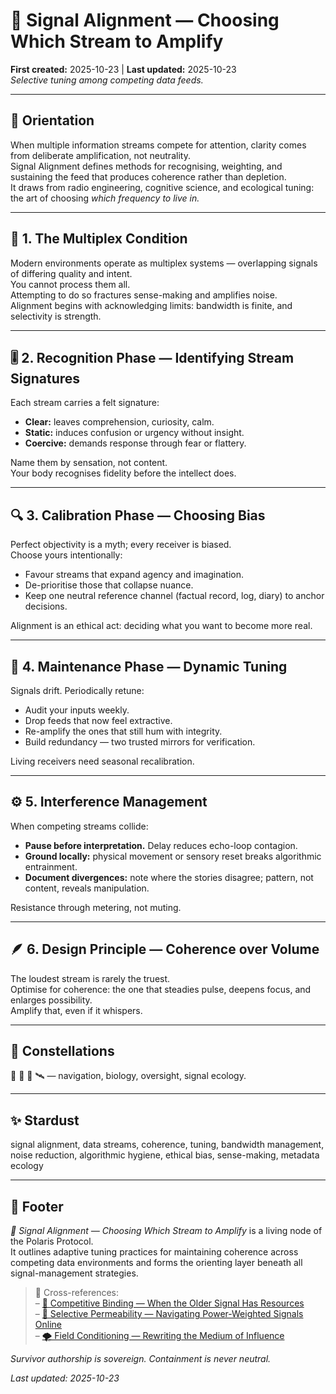 # 🧭 Signal Alignment — Choosing Which Stream to Amplify  
**First created:** 2025-10-23 | **Last updated:** 2025-10-23  
*Selective tuning among competing data feeds.*

---

## 🧭 Orientation  
When multiple information streams compete for attention, clarity comes from deliberate amplification, not neutrality.  
Signal Alignment defines methods for recognising, weighting, and sustaining the feed that produces coherence rather than depletion.  
It draws from radio engineering, cognitive science, and ecological tuning: the art of choosing *which frequency to live in.*

---

## 📡 1. The Multiplex Condition  
Modern environments operate as multiplex systems — overlapping signals of differing quality and intent.  
You cannot process them all.  
Attempting to do so fractures sense-making and amplifies noise.  
Alignment begins with acknowledging limits: bandwidth is finite, and selectivity is strength.

---

## 🎚 2. Recognition Phase — Identifying Stream Signatures  
Each stream carries a felt signature:  
- **Clear:** leaves comprehension, curiosity, calm.  
- **Static:** induces confusion or urgency without insight.  
- **Coercive:** demands response through fear or flattery.  

Name them by sensation, not content.  
Your body recognises fidelity before the intellect does.

---

## 🔍 3. Calibration Phase — Choosing Bias  
Perfect objectivity is a myth; every receiver is biased.  
Choose yours intentionally:  
- Favour streams that expand agency and imagination.  
- De-prioritise those that collapse nuance.  
- Keep one neutral reference channel (factual record, log, diary) to anchor decisions.  

Alignment is an ethical act: deciding what you want to become more real.

---

## 🔄 4. Maintenance Phase — Dynamic Tuning  
Signals drift. Periodically retune:  
- Audit your inputs weekly.  
- Drop feeds that now feel extractive.  
- Re-amplify the ones that still hum with integrity.  
- Build redundancy — two trusted mirrors for verification.  

Living receivers need seasonal recalibration.

---

## ⚙️ 5. Interference Management  
When competing streams collide:  
- **Pause before interpretation.** Delay reduces echo-loop contagion.  
- **Ground locally:** physical movement or sensory reset breaks algorithmic entrainment.  
- **Document divergences:** note where the stories disagree; pattern, not content, reveals manipulation.  

Resistance through metering, not muting.

---

## 🪶 6. Design Principle — Coherence over Volume  
The loudest stream is rarely the truest.  
Optimise for coherence: the one that steadies pulse, deepens focus, and enlarges possibility.  
Amplify that, even if it whispers.

---

## 🌌 Constellations  
🧭 🧬 🧿 🛰️ — navigation, biology, oversight, signal ecology.

---

## ✨ Stardust  
signal alignment, data streams, coherence, tuning, bandwidth management, noise reduction, algorithmic hygiene, ethical bias, sense-making, metadata ecology  

---

## 🏮 Footer  
*🧭 Signal Alignment — Choosing Which Stream to Amplify* is a living node of the Polaris Protocol.  
It outlines adaptive tuning practices for maintaining coherence across competing data environments and forms the orienting layer beneath all signal-management strategies.  

> 📡 Cross-references:  
> – [🧬 Competitive Binding — When the Older Signal Has Resources](./🧬_competitive_binding_when_the_older_signal_has_resources.md)  
> – [🧬 Selective Permeability — Navigating Power-Weighted Signals Online](./🧬_selective_permeability_navigating_power-weighted_signals_online.md)  
> – [🌪 Field Conditioning — Rewriting the Medium of Influence](./🌪_field_conditioning_rewriting_the_medium_of_influence.md)

*Survivor authorship is sovereign. Containment is never neutral.*

_Last updated: 2025-10-23_
